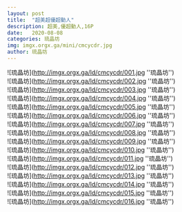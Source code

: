 ```yaml
---
layout: post
title:  "超美超優超動人"
description: 超美,優超動人,16P
date:   2020-08-08
categories: 琉晶坊
img: imgx.orgx.ga/mini/cmcycdr.jpg
author: 琉晶坊
---
```


![琉晶坊](http://imgx.orgx.ga/ld/cmcycdr/001.jpg ''琉晶坊'') <br>
![琉晶坊](http://imgx.orgx.ga/ld/cmcycdr/002.jpg ''琉晶坊'') <br>
![琉晶坊](http://imgx.orgx.ga/ld/cmcycdr/003.jpg ''琉晶坊'') <br>
![琉晶坊](http://imgx.orgx.ga/ld/cmcycdr/004.jpg ''琉晶坊'') <br>
![琉晶坊](http://imgx.orgx.ga/ld/cmcycdr/005.jpg ''琉晶坊'') <br>
![琉晶坊](http://imgx.orgx.ga/ld/cmcycdr/006.jpg ''琉晶坊'') <br>
![琉晶坊](http://imgx.orgx.ga/ld/cmcycdr/007.jpg ''琉晶坊'') <br>
![琉晶坊](http://imgx.orgx.ga/ld/cmcycdr/008.jpg ''琉晶坊'') <br>
![琉晶坊](http://imgx.orgx.ga/ld/cmcycdr/009.jpg ''琉晶坊'') <br>
![琉晶坊](http://imgx.orgx.ga/ld/cmcycdr/010.jpg ''琉晶坊'') <br>
![琉晶坊](http://imgx.orgx.ga/ld/cmcycdr/011.jpg ''琉晶坊'') <br>
![琉晶坊](http://imgx.orgx.ga/ld/cmcycdr/012.jpg ''琉晶坊'') <br>
![琉晶坊](http://imgx.orgx.ga/ld/cmcycdr/013.jpg ''琉晶坊'') <br>
![琉晶坊](http://imgx.orgx.ga/ld/cmcycdr/014.jpg ''琉晶坊'') <br>
![琉晶坊](http://imgx.orgx.ga/ld/cmcycdr/015.jpg ''琉晶坊'') <br>
![琉晶坊](http://imgx.orgx.ga/ld/cmcycdr/016.jpg ''琉晶坊'') <br>
